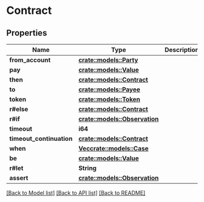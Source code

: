 # Contract

## Properties

Name | Type | Description | Notes
------------ | ------------- | ------------- | -------------
**from_account** | [**crate::models::Party**](Party.md) |  | 
**pay** | [**crate::models::Value**](Value.md) |  | 
**then** | [**crate::models::Contract**](Contract.md) |  | 
**to** | [**crate::models::Payee**](Payee.md) |  | 
**token** | [**crate::models::Token**](Token.md) |  | 
**r#else** | [**crate::models::Contract**](Contract.md) |  | 
**r#if** | [**crate::models::Observation**](Observation.md) |  | 
**timeout** | **i64** |  | 
**timeout_continuation** | [**crate::models::Contract**](Contract.md) |  | 
**when** | [**Vec<crate::models::Case>**](Case.md) |  | 
**be** | [**crate::models::Value**](Value.md) |  | 
**r#let** | **String** |  | 
**assert** | [**crate::models::Observation**](Observation.md) |  | 

[[Back to Model list]](../README.md#documentation-for-models) [[Back to API list]](../README.md#documentation-for-api-endpoints) [[Back to README]](../README.md)


